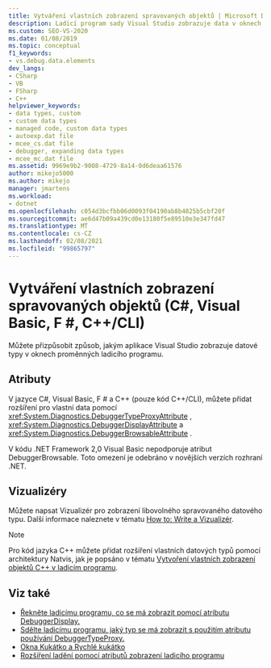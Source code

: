 ```yaml
---
title: Vytváření vlastních zobrazení spravovaných objektů | Microsoft Docs
description: Ladicí program sady Visual Studio zobrazuje data v oknech proměnných. Naučte se přizpůsobit způsob, jakým se zobrazují datové typy, včetně vlastních typů.
ms.custom: SEO-VS-2020
ms.date: 01/08/2019
ms.topic: conceptual
f1_keywords:
- vs.debug.data.elements
dev_langs:
- CSharp
- VB
- FSharp
- C++
helpviewer_keywords:
- data types, custom
- custom data types
- managed code, custom data types
- autoexp.dat file
- mcee_cs.dat file
- debugger, expanding data types
- mcee_mc.dat file
ms.assetid: 9969e9b2-9008-4729-8a14-0d6deaa61576
author: mikejo5000
ms.author: mikejo
manager: jmartens
ms.workload:
- dotnet
ms.openlocfilehash: c054d3bcfbb06d0093f04190ab8b4825b5cbf20f
ms.sourcegitcommit: ae6d47b09a439cd0e13180f5e89510e3e347fd47
ms.translationtype: MT
ms.contentlocale: cs-CZ
ms.lasthandoff: 02/08/2021
ms.locfileid: "99865797"
---
```

# <a name="create-custom-views-of-managed-objects-c-visual-basic-f-ccli"></a>Vytváření vlastních zobrazení spravovaných objektů (C#, Visual Basic, F #, C++/CLI)
Můžete přizpůsobit způsob, jakým aplikace Visual Studio zobrazuje datové typy v oknech proměnných ladicího programu.

## <a name="attributes"></a>Atributy

V jazyce C#, Visual Basic, F # a C++ (pouze kód C++/CLI), můžete přidat rozšíření pro vlastní data pomocí <xref:System.Diagnostics.DebuggerTypeProxyAttribute> , <xref:System.Diagnostics.DebuggerDisplayAttribute> a <xref:System.Diagnostics.DebuggerBrowsableAttribute> .

V kódu .NET Framework 2,0 Visual Basic nepodporuje atribut DebuggerBrowsable. Toto omezení je odebráno v novějších verzích rozhraní .NET.

## <a name="visualizers"></a>Vizualizéry

Můžete napsat Vizualizér pro zobrazení libovolného spravovaného datového typu. Další informace naleznete v tématu [How to: Write a Vizualizér](create-custom-visualizers-of-data.md).

> [!NOTE]
> Pro kód jazyka C++ můžete přidat rozšíření vlastních datových typů pomocí architektury Natvis, jak je popsáno v tématu [Vytvoření vlastních zobrazení objektů C++ v ladicím programu](create-custom-views-of-native-objects.md).

## <a name="see-also"></a>Viz také

- [Řekněte ladicímu programu, co se má zobrazit pomocí atributu DebuggerDisplay.](../debugger/using-the-debuggerdisplay-attribute.md)
- [Sdělte ladicímu programu, jaký typ se má zobrazit s použitím atributu používání DebuggerTypeProxy.](../debugger/using-debuggertypeproxy-attribute.md)
- [Okna Kukátko a Rychlé kukátko](../debugger/watch-and-quickwatch-windows.md)
- [Rozšíření ladění pomocí atributů zobrazení ladicího programu](/dotnet/framework/debug-trace-profile/enhancing-debugging-with-the-debugger-display-attributes)
